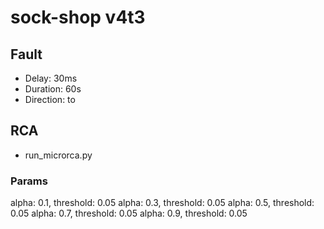 # sock-shop v4t3
## Fault
- Delay: 30ms
- Duration: 60s
- Direction: to
## RCA
- run_microrca.py
### Params
  alpha: 0.1, threshold: 0.05
  alpha: 0.3, threshold: 0.05
  alpha: 0.5, threshold: 0.05
  alpha: 0.7, threshold: 0.05
  alpha: 0.9, threshold: 0.05
